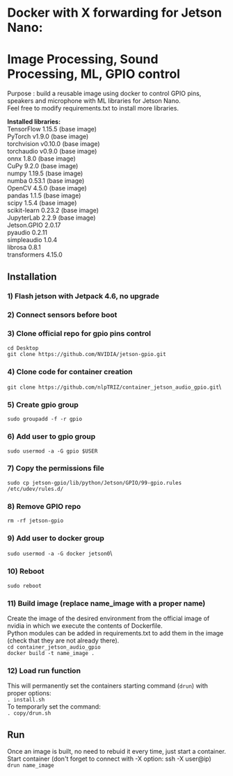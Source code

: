 # Docker with X forwarding for Jetson Nano: 
# Image Processing, Sound Processing, ML, GPIO control
Purpose : build a reusable image using docker to control GPIO pins, speakers and microphone with ML libraries for Jetson Nano.\
Feel free to modify requirements.txt to install more libraries.

**Installed libraries:**\
TensorFlow 1.15.5 (base image)\
PyTorch v1.9.0 (base image) \
torchvision v0.10.0 (base image)\
torchaudio v0.9.0 (base image) \
onnx 1.8.0 (base image) \
CuPy 9.2.0 (base image)\
numpy 1.19.5 (base image)\
numba 0.53.1 (base image)\
OpenCV 4.5.0 (base image)\
pandas 1.1.5 (base image)\
scipy 1.5.4 (base image)\
scikit-learn 0.23.2 (base image)\
JupyterLab 2.2.9 (base image)\
Jetson.GPIO 2.0.17\
pyaudio 0.2.11\
simpleaudio 1.0.4\
librosa 0.8.1\
transformers 4.15.0

## Installation
### 1) Flash jetson with Jetpack 4.6, no upgrade
### 2) Connect sensors before boot
### 3) Clone official repo for gpio pins control
`cd Desktop`\
`git clone https://github.com/NVIDIA/jetson-gpio.git`
### 4) Clone code for container creation
`git clone https://github.com/nlpTRIZ/container_jetson_audio_gpio.git`\
### 5) Create gpio group
`sudo groupadd -f -r gpio`
### 6) Add user to gpio group
`sudo usermod -a -G gpio $USER`
### 7) Copy the permissions file
`sudo cp jetson-gpio/lib/python/Jetson/GPIO/99-gpio.rules /etc/udev/rules.d/`
### 8) Remove GPIO repo
`rm -rf jetson-gpio`
### 9) Add user to docker group
`sudo usermod -a -G docker jetson0`\
### 10) Reboot
`sudo reboot`
### 11) Build image (replace name_image with a proper name)
Create the image of the desired environment from the official image of nvidia in which we execute the contents of Dockerfile.\
Python modules can be added in requirements.txt to add them in the image (check that they are not already there).\
`cd container_jetson_audio_gpio`\
`docker build -t name_image .`
### 12) Load run function
This will permanently set the containers starting command (`drun`) with proper options:\
`. install.sh`\
To temporarly set the command:\
`. copy/drun.sh`
## Run
Once an image is built, no need to rebuid it every time, just start a container.\
Start container (don't forget to connect with -X option: ssh -X user@ip)\
`drun name_image`

